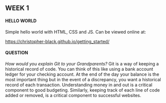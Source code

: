 ## WEEK 1
#### HELLO WORLD
Simple hello world with HTML, CSS and JS. Can be viewed online at:

https://christopher-black.github.io/getting_started/


#### QUESTION
*How would you explain Git to your Grandparents?*
Git is a way of keeping a historical record of code. You can think of this like using a bank account ledger for your checking account. At the end of the day your balance is the most important thing but in the event of a discrepancy, you want a historical record of each transaction. Understanding money in and out is a critical component to good budgeting. Similarly, keeping track of each line of code added or removed, is a critical component to successful websites.
